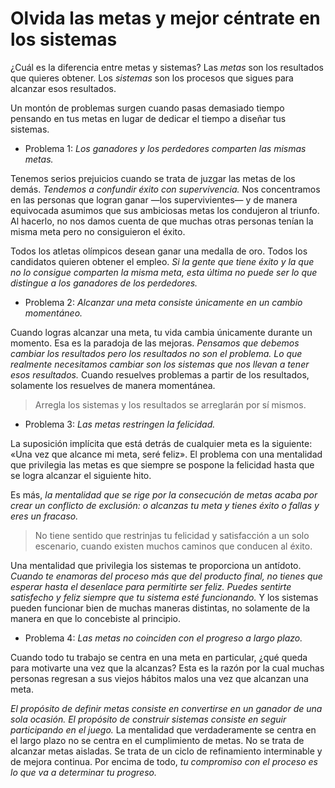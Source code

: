 # Olvida las metas y mejor céntrate en los sistemas

<!--- ### Page 42 @ 27 February 2023 12:45 AM -->
<!--- ### Page 42 @ 27 February 2023 12:44 AM -->
¿Cuál es la diferencia entre metas y sistemas? Las *metas* son los resultados que quieres obtener. Los *sistemas* son los procesos que sigues para alcanzar esos resultados.

<!--- ### Page 43 @ 26 February 2023 03:55 AM -->
Un montón de problemas surgen cuando pasas demasiado tiempo pensando en tus metas en lugar de dedicar el tiempo a diseñar tus sistemas.

<!--- ### Page 44 @ 27 February 2023 12:33 AM -->
* Problema 1: *Los ganadores y los perdedores comparten las mismas metas.*

<!--- ### Page 44 @ 26 March 2023 10:57 AM -->
Tenemos serios prejuicios cuando se trata de juzgar las metas de los demás. *Tendemos a confundir éxito con supervivencia.* Nos concentramos en las personas que logran ganar —los supervivientes— y de manera equivocada asumimos que sus ambiciosas metas los condujeron al triunfo. Al hacerlo, no nos damos cuenta de que muchas otras personas tenían la misma meta pero no consiguieron el éxito.

<!--- ### Page 44 @ 26 February 2023 03:54 AM -->
Todos los atletas olímpicos desean ganar una medalla de oro. Todos los candidatos quieren obtener el empleo. *Si la gente que tiene éxito y la que no lo consigue comparten la misma meta, esta última no puede ser lo que distingue a los ganadores de los perdedores.*

<!--- ### Page 45 @ 27 February 2023 12:34 AM -->
* Problema 2: *Alcanzar una meta consiste únicamente en un cambio momentáneo.*

<!--- ### Page 45 @ 27 February 2023 12:36 AM -->
Cuando logras alcanzar una meta, tu vida cambia únicamente durante un momento. Esa es la paradoja de las mejoras. *Pensamos que debemos cambiar los resultados pero los resultados no son el problema. Lo que realmente necesitamos cambiar son los sistemas que nos llevan a tener esos resultados.* Cuando resuelves problemas a partir de los resultados, solamente los resuelves de manera momentánea.

<!--- ### Page 45 @ 26 February 2023 03:58 AM -->
> Arregla los sistemas y los resultados se arreglarán por sí mismos.

<!--- ### Page 46 @ 27 February 2023 12:24 AM -->
* Problema 3: *Las metas restringen la felicidad.*

<!--- ### Page 46 @ 27 February 2023 12:19 PM -->
La suposición implícita que está detrás de cualquier meta es la siguiente: «Una vez que alcance mi meta, seré feliz». El problema con una mentalidad que privilegia las metas es que siempre se pospone la felicidad hasta que se logra alcanzar el siguiente hito.

<!--- ### Page 46 @ 27 February 2023 12:27 AM -->
Es más, *la mentalidad que se rige por la consecución de metas acaba por crear un conflicto de exclusión: o alcanzas tu meta y tienes éxito o fallas y eres un fracaso.*

<!--- ### Page 46 @ 27 February 2023 12:27 AM -->
> No tiene sentido que restrinjas tu felicidad y satisfacción a un solo escenario, cuando existen muchos caminos que conducen al éxito.

<!--- ### Page 46 @ 27 February 2023 12:28 AM -->
Una mentalidad que privilegia los sistemas te proporciona un antídoto. *Cuando te enamoras del proceso más que del producto final, no tienes que esperar hasta el desenlace para permitirte ser feliz. Puedes sentirte satisfecho y feliz siempre que tu sistema esté funcionando.* Y los sistemas pueden funcionar bien de muchas maneras distintas, no solamente de la manera en que lo concebiste al principio.

<!--- ### Page 47 @ 27 February 2023 12:29 AM -->
* Problema 4: *Las metas no coinciden con el progreso a largo plazo.*

<!--- ### Page 47 @ 27 February 2023 12:30 AM -->
Cuando todo tu trabajo se centra en una meta en particular, ¿qué queda para motivarte una vez que la alcanzas? Esta es la razón por la cual muchas personas regresan a sus viejos hábitos malos una vez que alcanzan una meta.

<!--- ### Page 47 @ 27 February 2023 12:31 AM -->
*El propósito de definir metas consiste en convertirse en un ganador de una sola ocasión. El propósito de construir sistemas consiste en seguir participando en el juego.* La mentalidad que verdaderamente se centra en el largo plazo no se centra en el cumplimiento de metas. No se trata de alcanzar metas aisladas. Se trata de un ciclo de refinamiento interminable y de mejora continua. Por encima de todo, *tu compromiso con el proceso es lo que va a determinar tu progreso.*
